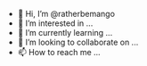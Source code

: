 - 👋 Hi, I’m @ratherbemango
- 👀 I’m interested in ...
- 🌱 I’m currently learning ...
- 💞️ I’m looking to collaborate on ...
- 📫 How to reach me ...

<!---
ratherbemango/ratherbemango is a ✨ special ✨ repository because its `README.md` (this file) appears on your GitHub profile.
You can click the Preview link to take a look at your changes.
--->
